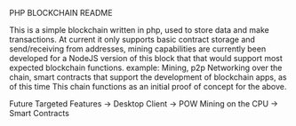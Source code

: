 PHP BLOCKCHAIN README

This is a simple blockchain written in php, used to store data and make transactions.
At current it only supports basic contract storage and send/receiving from addresses, mining capabilities are currently been developed for a NodeJS version of this block that that would support most expected blockchain functions.
example: Mining, p2p Networking over the chain, smart contracts that support the development of blockchain apps, as of this time This chain functions as an initial proof of concept for the above.


Future Targeted Features
-> Desktop Client
-> POW Mining on the CPU
-> Smart Contracts

